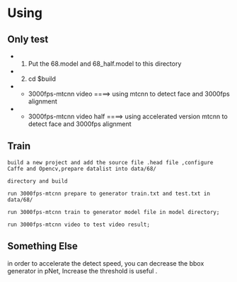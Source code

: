 
# Using
## Only test
- 1.	Put the 68.model and 68_half.model to this directory 
- 2. cd $build  
-	- 3000fps-mtcnn video ====> using mtcnn to detect face and 3000fps alignment
-	- 3000fps-mtcnn video half ====> using accelerated version mtcnn to detect face and 3000fps alignment

## Train
	build a new project and add the source file .head file ,configure Caffe and Opencv,prepare datalist into data/68/ 
	
	directory and build  
	
	run 3000fps-mtcnn prepare to generator train.txt and test.txt in data/68/
	
	run 3000fps-mtcnn train to generator model file in model directory;
	
	run 3000fps-mtcnn video to test video result;
	

## Something Else
   in order to accelerate the detect speed, you can decrease the bbox generator in pNet, Increase the threshold 
is useful .
